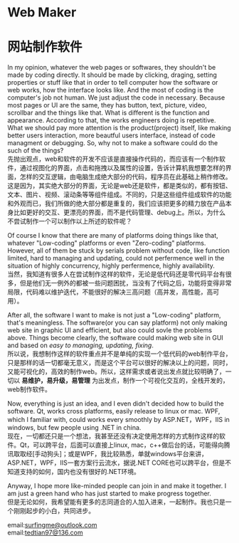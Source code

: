 # Web Maker
# 网站制作软件

In my opinion, whatever the web pages or softwares, they shouldn't be made by coding directly. It should be made by clicking, draging, setting properties or stuff like that in order to tell computer how the software or web works, how the interface looks like. And the most of coding is the computer's job not human. We just adjust the code in necessary. Because most pages or UI are the same, they has button, text, picture, video, scrollbar and the things like that. What is different is the function and appearance. According to that, the works engineers doing is repetitive. What we should pay more attention is the product(project) itself, like making better users interaction, more beautful users interface, instead of code managment or debugging. So, why not to make a software could do the such of the things?  
先抛出观点，web和软件的开发不应该是直接操作代码的，而应该有一个制作软件，通过视图化的界面，点击和拖拽以及属性的设置，告诉计算机我想要怎样的界面，怎样的交互逻辑，由电脑生成绝大部分的代码，程序员在此基础上稍作修改。这是因为，其实绝大部分的界面，无论是web还是软件，都是类似的，都有按钮、文本、图片、视频、滚动条等等组件组成。不同的，只是这些组件组成软件的功能和外观而已，我们所做的绝大部分都是重复的，我们应该把更多的精力放在产品本身比如更好的交互、更漂亮的界面，而不是代码管理、debug上。所以，为什么不尝试制作一个可以制作以上所述的软件呢？  

Of course I know that there are many of platforms doing things like that, whatever "Low-coding" platforms or even "Zero-coding" platforms. However, all of them be stuck by serials problem without code, like function limited, hard to managing and updating, could not perfermence well in the situation of highly concurrency, highly perfermence, highly availability.  
当然，我知道有很多人在尝试制作这样的软件，无论是低代码还是零代码平台有很多，但是他们无一例外的都被一些问题困扰，当没有了代码之后，功能将变得非常局限，代码难以维护迭代，不能很好的解决三高问题（高并发，高性能，高可用）。  

After all, the software I want to make is not just a "Low-coding" platform, that's meaningless. The software(or you can say platform) not only making web site in graphic UI and efficient, but also could sovle the problems above. Things become clearly, the software could making web site in GUI and based on *easy to managing, updating, fixing*.  
所以说，我想制作这样的软件重点并不是单纯的实现一个低代码的web制作平台，只是那样的话一切都毫无意义，而是这个平台可以很好的解决以上的问题，同时，又能可视化的，高效的制作web。所以，这样需求或者说出发点就比较明确了，一切以 **易维护，易升级，易管理** 为出发点，制作一个可视化交互的，全栈开发的，web制作软件。  

Now, everything is just an idea, and I even didn't decided how to build the software. Qt, works cross platforms, easily release to linux or mac. WPF, which I familiar with, could works every smoothly by ASP.NET，WPF，IIS in windows, but few people using .NET in china.  
现在，一切都还只是一个想法，我甚至还没有决定使用怎样的方式制作这样的软件。Qt，可以跨平台，后面可以直接上linux, mac，c++做后台的话，可能得向腾讯取取经[手动狗头]；或是WPF，我比较熟悉，单就windows平台来讲，ASP.NET，WPF，IIS一套方案行云流水，据说.NET CORE也可以跨平台，但是不知道支持的如何，国内也没有很好的.NET环境。  

Anyway, I hope more like-minded people can join in and make it together. I am just a green hand who has just started to make progress together.  
但是无论如何，我希望能有更多的志同道合的人加入进来，一起制作。我也只是一个刚刚起步的小白，共同进步。

email:surfingme@outlook.com  
email:tedtian97@136.com
